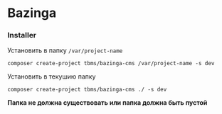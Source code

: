 Bazinga
=======

### Installer

Установить в папку `/var/project-name`

`composer create-project tbms/bazinga-cms /var/project-name -s dev`

Установить в текушию папку

`composer create-project tbms/bazinga-cms ./ -s dev`

**Папка не должна существовать или папка должна быть пустой**
